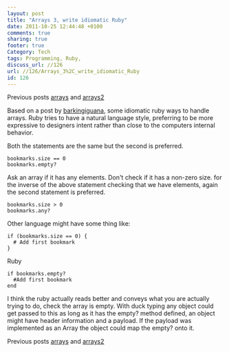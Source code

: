 ```yaml
---
layout: post
title: "Arrays 3, write idiomatic Ruby"
date: 2011-10-25 12:44:48 +0100 
comments: true
sharing: true
footer: true
Category: Tech
tags: Programming, Ruby,
discuss_url: //126
url: //126/Arrays_3%2C_write_idiomatic_Ruby
id: 126
---
```

Previous posts [arrays][] and [arrays2][]

Based on a post by [barkingiguana][], some idiomatic ruby ways to handle arrays.
Ruby tries to have a natural language style, preferring to be more expressive to designers intent rather than close to the computers internal behavior.

Both the statements are the same but the second is preferred.

    bookmarks.size == 0
    bookmarks.empty?

Ask an array if it has any elements. Don't check if it has a non-zero size.
for the inverse of the above statement checking that we have elements, again the second statement is preferred.

    bookmarks.size > 0 
    bookmarks.any?

Other language might have some thing like:

    if (bookmarks.size == 0) {
      # Add first bookmark
    }

Ruby 

    if bookmarks.empty?
      #Add first bookmark
    end

I think the ruby actually reads better and conveys what you are actually trying to do, check the array is empty. With duck typing any object could get passed to this as long as it has the empty? method defined, an object might have header information and a payload. If the payload was implemented as an Array the object could map the empty? onto it. 

Previous posts [arrays][] and [arrays2][]

[barkingiguana]: http://barkingiguana.com/2011/03/14/be-cool-with-arrays/
[arrays]: http://amaras-tech.co.uk/people/morgan/article/108
[arrays2]: http://amaras-tech.co.uk/people/morgan/article/122
